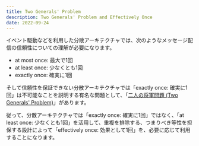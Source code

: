 ```yaml
---
title: Two Generals' Problem
description: Two Generals' Problem and Effectively Once
date: 2022-09-24
---
```


イベント駆動などを利用した分散アーキテクチャでは、次のようなメッセージ配信の信頼性についての理解が必要になります。

- at most once: 最大で1回
- at least once: 少なくとも1回
- exactly once: 確実に1回

そして信頼性を保証できない分散アーキテクチャでは「exactly once: 確実に1回」は不可能なことを説明する有名な問題として、「[二人の将軍問題 (Two Generals' Problem)](https://ja.wikipedia.org/wiki/%E4%BA%8C%E4%BA%BA%E3%81%AE%E5%B0%86%E8%BB%8D%E5%95%8F%E9%A1%8C)」があります。

従って、分散アーキテクチャでは「exactly once: 確実に1回」ではなく、「at least once: 少なくとも1回」を活用して、重複を排除する、つまりべき等性を担保する設計によって「effectively once: 効果として1回」を、必要に応じて利用することになります。
